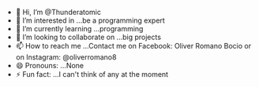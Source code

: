- 👋 Hi, I’m @Thunderatomic
- 👀 I’m interested in ...be a programming expert
- 🌱 I’m currently learning ...programming
- 💞️ I’m looking to collaborate on ...big projects
- 📫 How to reach me ...Contact me on Facebook: Oliver Romano Bocio or on Instagram: @oliverromano8
- 😄 Pronouns: ...None
- ⚡ Fun fact: ...I can't think of any at the moment

<!---
Thunderatomic/Thunderatomic is a ✨ special ✨ repository because its `README.md` (this file) appears on your GitHub profile.
You can click the Preview link to take a look at your changes.
--->

